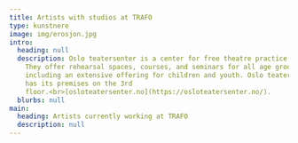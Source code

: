 ```yaml
---
title: Artists with studios at TRAFO
type: kunstnere
image: img/erosjon.jpg
intro:
  heading: null
  description: Oslo teatersenter is a center for free theatre practice in Oslo.
    They offer rehearsal spaces, courses, and seminars for all age groups,
    including an extensive offering for children and youth. Oslo teatersenter
    has its premises on the 3rd
    floor.<br>[osloteatersenter.no](https://osloteatersenter.no/).
  blurbs: null
main:
  heading: Artists currently working at TRAFO
  description: null
---
```

